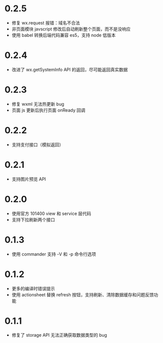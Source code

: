 # 0.2.5

* 修复 wx.request 报错：域名不合法
* 非页面模块 javscript 修改后自动刷新整个页面，而不是没响应
* 使用 babel 转换后端代码兼容 es5，支持 node 低版本

# 0.2.4

* 改进了 wx.getSystemInfo API 的返回，尽可能返回真实数据

# 0.2.3

* 修复 wxml 无法热更新 bug
* 页面 js 更新后执行页面 onReady 回调

# 0.2.2

* 支持支付接口（模拟返回）

# 0.2.1

* 支持图片预览 API

# 0.2.0

* 使用官方 101400 view 和 service 层代码
* 支持下拉刷新两个接口

# 0.1.3

* 使用 commander 支持 -V 和 -p 命令行选项

# 0.1.2

* 更多的编译时错误提示
* 使用 actionsheet 替换 refresh 按钮，支持刷新、清除数据缓存和问题反馈功能

# 0.1.1

* 修复了 storage API 无法正确获取数据类型的 bug
